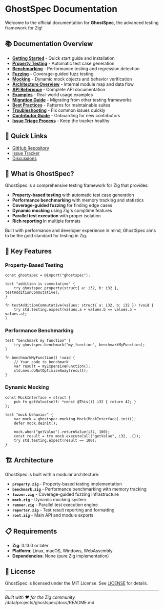 # GhostSpec Documentation

Welcome to the official documentation for **GhostSpec**, the advanced testing framework for Zig!

## 📚 Documentation Overview

- **[Getting Started](./getting-started.md)** - Quick start guide and installation
- **[Property Testing](./property-testing.md)** - Automatic test case generation
- **[Benchmarking](./benchmarking.md)** - Performance testing and regression detection
- **[Fuzzing](./fuzzing.md)** - Coverage-guided fuzz testing
- **[Mocking](./mocking.md)** - Dynamic mock objects and behavior verification
- **[Architecture Overview](./architecture.md)** - Internal module map and data flow
- **[API Reference](./api-reference.md)** - Complete API documentation
- **[Examples](./examples/)** - Real-world usage examples
- **[Migration Guide](./migration-guide.md)** - Migrating from other testing frameworks
- **[Best Practices](./best-practices.md)** - Patterns for maintainable suites
- **[Troubleshooting](./troubleshooting.md)** - Fix common issues quickly
- **[Contributor Guide](../CONTRIBUTING.md)** - Onboarding for new contributors
- **[Issue Triage Process](./process/triage.md)** - Keep the tracker healthy

## 🚀 Quick Links

- [GitHub Repository](https://github.com/ghostkellz/ghostspec)
- [Issue Tracker](https://github.com/ghostkellz/ghostspec/issues)
- [Discussions](https://github.com/ghostkellz/ghostspec/discussions)

## 📖 What is GhostSpec?

GhostSpec is a comprehensive testing framework for Zig that provides:

- **Property-based testing** with automatic test case generation
- **Performance benchmarking** with memory tracking and statistics
- **Coverage-guided fuzzing** for finding edge cases
- **Dynamic mocking** using Zig's comptime features
- **Parallel test execution** with proper isolation
- **Rich reporting** in multiple formats

Built with performance and developer experience in mind, GhostSpec aims to be the gold standard for testing in Zig.

## 🎯 Key Features

### Property-Based Testing
```zig
const ghostspec = @import("ghostspec");

test "addition is commutative" {
    try ghostspec.property(struct{ a: i32, b: i32 }, testAdditionCommutative);
}

fn testAdditionCommutative(values: struct{ a: i32, b: i32 }) !void {
    try std.testing.expect(values.a + values.b == values.b + values.a);
}
```

### Performance Benchmarking
```zig
test "benchmark my function" {
    try ghostspec.benchmark("my_function", benchmarkMyFunction);
}

fn benchmarkMyFunction() !void {
    // Your code to benchmark
    var result = myExpensiveFunction();
    std.mem.doNotOptimizeAway(result);
}
```

### Dynamic Mocking
```zig
const MockInterface = struct {
    pub fn getValue(self: *const @This()) i32 { return 42; }
};

test "mock behavior" {
    var mock = ghostspec.mocking.Mock(MockInterface).init();
    defer mock.deinit();

    mock.when("getValue").returnValue(i32, 100);
    const result = try mock.executeCall("getValue", i32, .{});
    try std.testing.expect(result == 100);
}
```

## 🏗️ Architecture

GhostSpec is built with a modular architecture:

- **`property.zig`** - Property-based testing implementation
- **`benchmark.zig`** - Performance benchmarking with memory tracking
- **`fuzzer.zig`** - Coverage-guided fuzzing infrastructure
- **`mock.zig`** - Dynamic mocking system
- **`runner.zig`** - Parallel test execution engine
- **`reporter.zig`** - Test result reporting and formatting
- **`root.zig`** - Main API and module exports

## 📋 Requirements

- **Zig**: 0.13.0 or later
- **Platform**: Linux, macOS, Windows, WebAssembly
- **Dependencies**: None (pure Zig implementation)

## 📄 License

GhostSpec is licensed under the MIT License. See [LICENSE](../LICENSE) for details.

---

*Built with ❤️ for the Zig community*</content>
<parameter name="filePath">/data/projects/ghostspec/docs/README.md